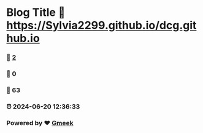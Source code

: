 # Blog Title :link: https://Sylvia2299.github.io/dcg.github.io 
### :page_facing_up: [2](https://Sylvia2299.github.io/dcg.github.io/tag.html) 
### :speech_balloon: 0 
### :hibiscus: 63 
### :alarm_clock: 2024-06-20 12:36:33 
### Powered by :heart: [Gmeek](https://github.com/Meekdai/Gmeek)
